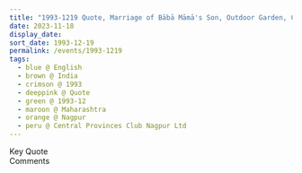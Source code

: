 ```yaml
---
title: "1993-1219 Quote, Marriage of Bābā Māmā's Son, Outdoor Garden, Central Provinces Club Nagpur Ltd, Civil Lines, Seminary Hills, Nagpur, Maharashtra, India"
date: 2023-11-18
display_date: 
sort_date: 1993-12-19
permalink: /events/1993-1219
tags:
  - blue @ English
  - brown @ India
  - crimson @ 1993
  - deeppink @ Quote
  - green @ 1993-12
  - maroon @ Maharashtra
  - orange @ Nagpur
  - peru @ Central Provinces Club Nagpur Ltd
---
```


<wave-list>
  <list-title color="green" width="75">Key Quote</list-title>
  <list-item color="BlanchedAlmond"  width="200"></list-item>
  <list-item color="Lavender"></list-item>
  <list-item color="BlanchedAlmond"></list-item>
</wave-list>

<br>

<wave-list>
  <list-title color="green" width="75">Comments</list-title>
  <list-item color="BlanchedAlmond"  width="200"></list-item>
  <list-item color="Lavender"></list-item>
  <list-item color="BlanchedAlmond"></list-item>
</wave-list>